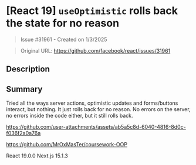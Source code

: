 # [React 19] `useOptimistic` rolls back the state for no reason

> Issue #31961 - Created on 1/3/2025

> Original URL: https://github.com/facebook/react/issues/31961

## Description

## Summary

<!--
  Please provide a CodeSandbox (https://codesandbox.io/s/new), a link to a
  repository on GitHub, or provide a minimal code example that reproduces the
  problem. You may provide a screenshot of the application if you think it is
  relevant to your bug report. Here are some tips for providing a minimal
  example: https://stackoverflow.com/help/mcve.
-->

Tried all the ways server actions, optimistic updates and forms/buttons interact, but nothing. It just rolls back for no reason. No errors on the server, no errors inside the code either, but it still rolls back.

https://github.com/user-attachments/assets/ab5a5c8d-6040-4816-8d0c-f036f2a0a76a

https://github.com/MrOxMasTer/coursework-OOP

React 19.0.0
Next.js 15.1.3




